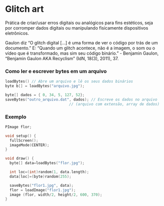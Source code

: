 # Glitch art

Prática de criar/usar erros digitais ou analógicos para fins estéticos, seja por corromper dados digitais ou manipulando fisicamente dispositivos eletrônicos.

Gaulon diz “O glitch digital [...] é uma forma de ver o código por trás de um documento.” E: “Quando um glitch acontece, não é a imagem, o som ou o vídeo que é transformado, mas sim seu código binário.” - Benjamin Gaulon, “Benjamin Gaulon AKA Recyclism” (IdN, 18(3), 2011), 37.


### Como ler e escrever bytes em um arquivo

```pde
loadBytes() // Abre um arquivo e lê os seus dados binários 
byte b[] = loadBytes("arquivo.jpg");

byte[] dados = { 0, 34, 5, 127, 52};
saveBytes("outro_arquivo.dat", dados); // Escreve os dados no arquivo
                             // (arquivo com extensão, array de dados)    
```

### Exemplo

```pde
PImage flor;

void setup() {
  fullScreen();
  imageMode(CENTER);
}

void draw() {
  byte[] data=loadBytes("flor.jpg");

  int loc=(int)random(1, data.length);
  data[loc]=(byte)random(255);

  saveBytes("flor1.jpg", data);
  flor = loadImage("flor1.jpg");
  image (flor, width/2, height/2, 600, 370);
}
```
